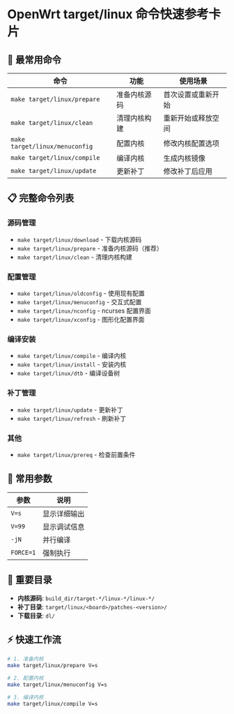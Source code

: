 # OpenWrt target/linux 命令快速参考卡片

## 🚀 最常用命令

| 命令 | 功能 | 使用场景 |
|------|------|----------|
| `make target/linux/prepare` | 准备内核源码 | 首次设置或重新开始 |
| `make target/linux/clean` | 清理内核构建 | 重新开始或释放空间 |
| `make target/linux/menuconfig` | 配置内核 | 修改内核配置选项 |
| `make target/linux/compile` | 编译内核 | 生成内核镜像 |
| `make target/linux/update` | 更新补丁 | 修改补丁后应用 |

## 📋 完整命令列表

### 源码管理
- `make target/linux/download` - 下载内核源码
- `make target/linux/prepare` - 准备内核源码（推荐）
- `make target/linux/clean` - 清理内核构建

### 配置管理
- `make target/linux/oldconfig` - 使用现有配置
- `make target/linux/menuconfig` - 交互式配置
- `make target/linux/nconfig` - ncurses 配置界面
- `make target/linux/xconfig` - 图形化配置界面

### 编译安装
- `make target/linux/compile` - 编译内核
- `make target/linux/install` - 安装内核
- `make target/linux/dtb` - 编译设备树

### 补丁管理
- `make target/linux/update` - 更新补丁
- `make target/linux/refresh` - 刷新补丁

### 其他
- `make target/linux/prereq` - 检查前置条件

## 🔧 常用参数

| 参数 | 说明 |
|------|------|
| `V=s` | 显示详细输出 |
| `V=99` | 显示调试信息 |
| `-jN` | 并行编译 |
| `FORCE=1` | 强制执行 |

## 📁 重要目录

- **内核源码**: `build_dir/target-*/linux-*/linux-*/`
- **补丁目录**: `target/linux/<board>/patches-<version>/`
- **下载目录**: `dl/`

## ⚡ 快速工作流

```bash
# 1. 准备内核
make target/linux/prepare V=s

# 2. 配置内核
make target/linux/menuconfig V=s

# 3. 编译内核
make target/linux/compile V=s
```
